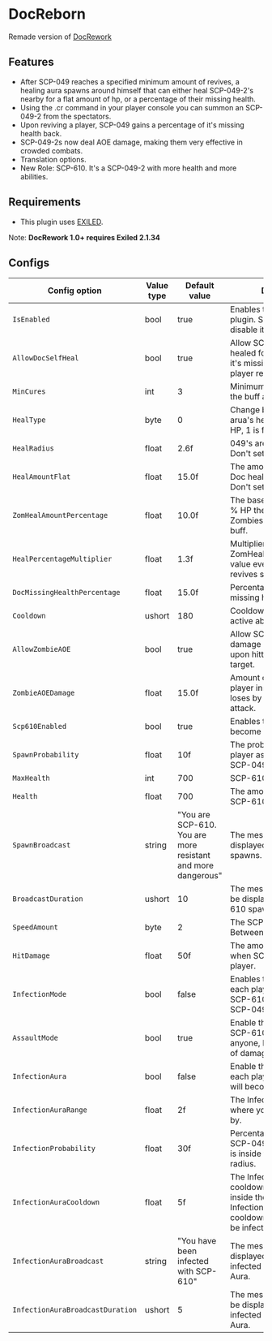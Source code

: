 # DocReborn

Remade version of [DocRework](https://github.com/rby-blackruby/DocRework)

## Features
- After SCP-049 reaches a specified minimum amount of revives, a healing aura spawns around himself that can either heal SCP-049-2's nearby for a flat amount of hp, or a percentage of their missing health.
- Using the .cr command in your player console you can summon an SCP-049-2 from the spectators.
- Upon reviving a player, SCP-049 gains a percentage of it's missing health back.
- SCP-049-2s now deal AOE damage, making them very effective in crowded combats.
- Translation options.
- New Role: SCP-610. It's a SCP-049-2 with more health and more abilities.

## Requirements
- This plugin uses [EXILED](https://github.com/galaxy119/EXILED/).

Note: **DocRework 1.0+ requires Exiled 2.1.34**

## Configs
| Config option | Value type | Default value | Description |
| --- | --- | --- | --- |
| `IsEnabled` | bool | true | Enables the DocRework plugin. Set it to false to disable it. |
| `AllowDocSelfHeal` | bool | true | Allow SCP-049 to be healed for a percentage of it's missing health every player revival. |
| `MinCures` | int | 3 | Minimum cure amount for the buff area to kick in. |
| `HealType`| byte | 0 | Change between 049's arua's heal type: 0 is for flat HP, 1 is for missing % HP. |
| `HealRadius` | float | 2.6f | 049's area's healing radius. Don't set it to 0 or below! |
| `HealAmountFlat` | float | 15.0f | The amount of flat HP the Doc heals their zombies. Don't set it to 0 or below! |
|`ZomHealAmountPercentage` | float | 10.0f | The base amount of missing % HP the Doc heals their Zombies at the start of their buff. |
| `HealPercentageMultiplier` | float | 1.3f | Multiplier for the ZomHealAmountPercentage value every time a Doctor revives someone. |
| `DocMissingHealthPercentage` | float | 15.0f | Percentage of SCP-049's missing health to be healed. |
| `Cooldown` | ushort | 180 | Cooldown for SCP-049 active ability. |
| `AllowZombieAOE` | bool | true | Allow SCP-049-2 to damage everyone around upon hitting an enemy target. |
| `ZombieAOEDamage` | float | 15.0f | Amount of health each player in 049-2's range loses by 049-2's AOE attack. |
| `Scp610Enabled` | bool | true | Enables the possibility to become SCP-610. |
| `SpawnProbability` | float | 10f | The probability to spawn a player as SCP-610 after SCP-049 revived him. |
| `MaxHealth` | int | 700 | SCP-610 Max Health. |
| `Health`| float | 700 | The amount of health when SCP-610 spawns. |
| `SpawnBroadcast` | string | "You are SCP-610. You are more resistant and more dangerous" | The message will be displayed when SCP-610 spawns. |
| `BroadcastDuration` | ushort | 10 | The message duration will be displayed when SCP-610 spawns. |
| `SpeedAmount` | byte | 2 | The SCP-610 Speed (Value Between 1-4 | Based on SCP-207 Intensity). |
| `HitDamage` | float | 50f | The amount of damage when SCP-610 hits a player. |
| `InfectionMode` | bool | false | Enables the Infection Mode, each player touched by SCP-610 will become SCP-049-2. |
| `AssaultMode` | bool | true | Enable the Assault Mode, SCP-610 can't infect anyone, but he will deal a lot of damage. |
| `InfectionAura` | bool | false | Enable the Infection Aura, each player inside the range will become SCP-049-2. |
| `InfectionAuraRange` | float | 2f | The Infection Aura radius where you can be affected by. |
| `InfectionProbability` | float | 30f | Percentage to become SCP-049-2 when a player is inside the Infection Aura radius. |
| `InfectionAuraCooldown` | float | 5f | The Infection Aura cooldown (E.g. When you're inside the radius and the Infection Aura is in cooldown mode you won't be infected). |
| `InfectionAuraBroadcast` | string | "You have been infected with SCP-610" | The message will be displayed to the player infected by the Infection Aura. |
| `InfectionAuraBroadcastDuration` | ushort | 5 | The message duration will be displayed to the player infected by the Infection Aura. |
